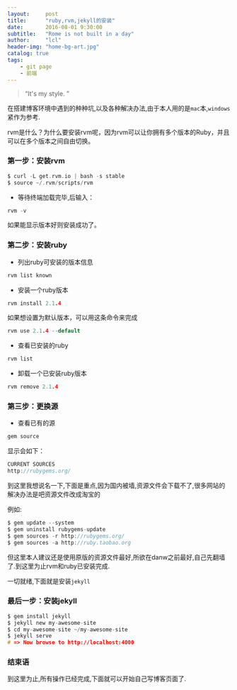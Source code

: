```yaml
---
layout:     post
title:      "ruby,rvm,jekyll的安装"
date:       2016-08-01 9:30:00
subtitle:   "Rome is not built in a day"
author:     "lcl"
header-img: "home-bg-art.jpg"
catalog: true
tags:
    - git page
    - 前端
---
```


> “It's my style. ”

在搭建博客环境中遇到的种种坑,以及各种解决办法,由于本人用的是`mac`本,`windows`紧作为参考.

rvm是什么？为什么要安装rvm呢，因为rvm可以让你拥有多个版本的Ruby，并且可以在多个版本之间自由切换。

<!--more-->

### 第一步：安装rvm

```c
$ curl -L get.rvm.io | bash -s stable
$ source ~/.rvm/scripts/rvm
```

* 等待终端加载完毕,后输入：

```c
rvm -v
```

如果能显示版本好则安装成功了。

### 第二步：安装ruby

* 列出ruby可安装的版本信息

```c
rvm list known
```

* 安装一个ruby版本

```c
rvm install 2.1.4
```

如果想设置为默认版本，可以用这条命令来完成

```c
rvm use 2.1.4 --default
```

* 查看已安装的ruby

```c
rvm list
```

* 卸载一个已安装ruby版本

```c
rvm remove 2.1.4
```

### 第三步：更换源

* 查看已有的源

```c
gem source
```

显示会如下：

```c
CURRENT SOURCES
http://rubygems.org/
```

到这里我想说名一下,下面是重点,因为国内被墙,资源文件会下载不了,很多网站的解决办法是吧资源文件改成淘宝的

例如:

```c
$ gem update --system
$ gem uninstall rubygems-update
$ gem sources -r http://rubygems.org/
$ gem sources -a http://ruby.taobao.org
```

但这里本人建议还是使用原版的资源文件最好,所欲在danw之前最好,自己先翻墙了.到这里为止rvm和ruby已安装完成.

一切就绪,下面就是安装`jekyll`

### 最后一步：安装jekyll

```c
$ gem install jekyll
$ jekyll new my-awesome-site
$ cd my-awesome-site ~/my-awesome-site
$ jekyll serve
# => Now browse to http://localhost:4000
```

### 结束语

到这里为止,所有操作已经完成,下面就可以开始自己写博客页面了.
